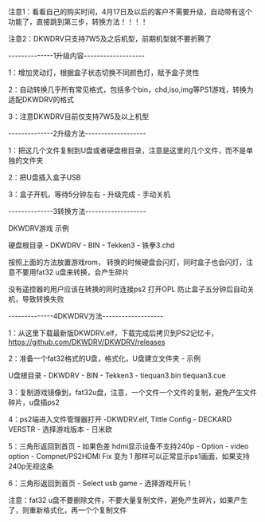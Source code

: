 注意1：看看自己的购买时间，4月17日及以后的客户不需要升级，自动带有这个功能了，直接跳到第三步，转换方法！！！！

注意2：DKWDRV只支持7W5及之后机型，前期机型就不要折腾了

--------------1升级内容-------------------

1：增加灵动灯，根据盒子状态切换不同颜色灯，赋予盒子灵性

2：自动转换几乎所有常见格式，包括多个bin，chd,iso,img等PS1游戏，转换为适配DKWDRV的格式

3：注意DKWDRV目前仅支持7W5及以上机型


--------------2升级方法-------------------

 1：把这几个文件复制到U盘或者硬盘根目录，注意是这里的几个文件，而不是单独的文件夹

2：把U盘插入盒子USB

3：盒子开机，等待5分钟左右  -  升级完成 - 手动关机   


--------------3转换方法-------------------

DKWDRV游戏 示例

硬盘根目录 - DKWDRV - BIN - Tekken3 - 铁拳3.chd


按照上面的方法放置游戏rom， 转换的时候硬盘会闪灯，同时盒子也会闪灯，注意不要用fat32 u盘来转换，会产生碎片 

没有遥控器的用户应该在转换的同时连接ps2 打开OPL 防止盒子五分钟后自动关机，导致转换失败


--------------4DKWDRV方法-------------------

1：从这里下载最新版DKWDRV.elf，下载完成后拷贝到PS2记忆卡，https://github.com/DKWDRV/DKWDRV/releases

2：准备一个fat32格式的U盘，格式化，U盘建立文件夹 - 示例 

U盘根目录 - DKWDRV - BIN - Tekken3 - tiequan3.bin tiequan3.cue

3：复制游戏镜像到，fat32u盘，注意，一个文件一个文件的复制，避免产生文件碎片，u盘插ps2

4：ps2端进入文件管理器打开 -DKWDRV.elf, Tittle Config - DECKARD VERSTR - 选择游戏版本 - 日米欧 

5：三角形返回到首页 - 如果色差 hdmi显示设备不支持240p - Option - video option - Compnet/PS2HDMI Fix 变为 1 那样可以正常显示ps1画面，如果支持240p无视这条

6：三角形返回到首页 - Select usb game - 选择游戏开玩！

注意：fat32 u盘不要删除文件，不要大量复制文件，避免产生碎片，如果产生了，则重新格式化，再一个个复制文件
